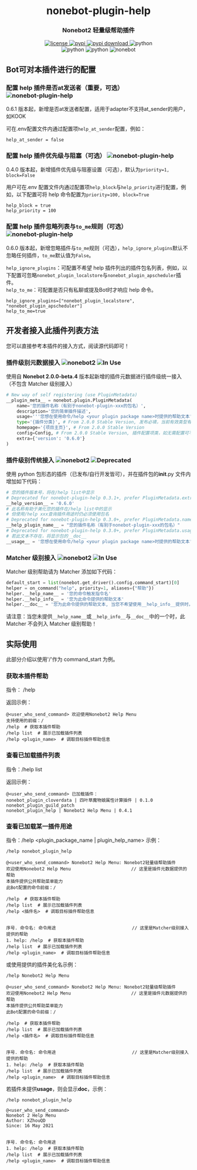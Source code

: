 <div align="center">

# nonebot-plugin-help

### Nonebot2 轻量级帮助插件

<a href="https://raw.githubusercontent.com/xzhouqd/nonebot-plugin-help/main/LICENSE">
    <img src="https://img.shields.io/github/license/xzhouqd/nonebot-plugin-help?style=for-the-badge" alt="license">
</a>
<a href="https://pypi.python.org/pypi/nonebot-plugin-help">
    <img src="https://img.shields.io/pypi/v/nonebot-plugin-help?color=green&style=for-the-badge" alt="pypi">
</a>
<a href="https://pypi.python.org/pypi/nonebot-plugin-help">
    <img src="https://img.shields.io/pypi/dm/nonebot-plugin-help?style=for-the-badge" alt="pypi download">
</a>
<img src="https://img.shields.io/badge/require_python-3.8+-blue?style=for-the-badge" alt="python">
<br />
<img src="https://img.shields.io/badge/tested_python-3.10.6-blue?style=for-the-badge" alt="python">
<img src="https://img.shields.io/badge/tested_env-go_cqhttp_1.0.0-blue?style=for-the-badge" alt="python">
<img src="https://img.shields.io/badge/tested_Nonebot-2.0.0_rc4-red?style=for-the-badge" alt="nonebot">
</div>

## Bot可对本插件进行的配置

### 配置 help 插件是否at发送者（重要，可选） ![nonebot-plugin-help](https://img.shields.io/static/v1?label=nonebot-plugin-help&message=0.6.1&color=red)

0.6.1 版本起，新增是否at发送者配置，适用于adapter不支持at_sender的用户，如KOOK

可在.env配置文件内通过配置项`help_at_sender`配置，例如：
```
help_at_sender = false
```

### 配置 help 插件优先级与阻塞（可选） ![nonebot-plugin-help](https://img.shields.io/static/v1?label=nonebot-plugin-help&message=0.4.0&color=red)

0.4.0 版本起，新增插件优先级与阻塞设置（可选），默认为`priority=1, block=False`

用户可在.env 配置文件内通过配置项`help_block`与`help_priority`进行配置，例如，以下配置可将 help 命令配置为`priority=100, block=True`

```
help_block = true
help_priority = 100
```

### 配置 help 插件忽略列表与`to_me`规则（可选） ![nonebot-plugin-help](https://img.shields.io/static/v1?label=nonebot-plugin-help&message=0.6.0&color=red)

0.6.0 版本起，新增忽略插件与`to_me`规则（可选），`help_ignore_plugins`默认不忽略任何插件，`to_me`默认值为`False`。  

`help_ignore_plugins`：可配置不希望 help 插件列出的插件包名列表，例如，以下配置可忽略`nonebot_plugin_localstore`与`nonebot_plugin_apscheduler`插件。  
`help_to_me`：可配置是否只有私聊或提及Bot时才响应 help 命令。

```
help_ignore_plugins=["nonebot_plugin_localstore", "nonebot_plugin_apscheduler"]
help_to_me=true
```

## 开发者接入此插件列表方法

您可以直接参考本插件的接入方式，阅读源代码即可！

### 插件级别元数据接入 ![nonebot2](https://img.shields.io/static/v1?label=Nonebot&message=2.0.0%2Dbeta.4&color=red) ![In Use](https://img.shields.io/static/v1?label=Status&message=In%2DUse%26Preferred&color=green)

使用自 **Nonebot 2.0.0-beta.4** 版本起新增的插件元数据进行插件级统一接入（不包含 Matcher 级别接入）

```python
# New way of self registering (use PluginMetadata)
__plugin_meta__ = nonebot.plugin.PluginMetadata(
    name='您的插件名称（有别于nonebot-plugin-xxx的包名）',
    description='您的简单插件描述',
    usage='''您想在使用命令/help <your plugin package name>时提供的帮助文本''',
    type='{插件分类}', # From 2.0.0 Stable Version, 发布必填，当前有效类型有：`library`（为其他插件编写提供功能），`application`（向机器人用户提供功能）。
    homepage='{项目主页}', # From 2.0.0 Stable Version
    config=Config, # From 2.0.0 Stable Version, 插件配置项类，如无需配置可不填写。
    extra={'version': '0.6.0'}
)
```

### 插件级别传统接入 ![nonebot2](https://img.shields.io/static/v1?label=Nonebot&message=2.0.0%2Dbeta.1&color=red) ![Deprecated](https://img.shields.io/static/v1?label=Status&message=deprecated)

使用 python 包形态的插件（已发布/自行开发皆可），并在插件包的**init**.py 文件内增加如下代码：

```python
# 您的插件版本号，将在/help list中显示
# Deprecated for nonebot-plugin-help 0.3.1+, prefer PluginMetadata.extra['version']
__help_version__ = '0.6.0'
# 此名称有助于美化您的插件在/help list中的显示
# 但使用/help xxx查询插件用途时仍必须使用包名
# Deprecated for nonebot-plugin-help 0.3.0+, prefer PluginMetadata.name
__help_plugin_name__ = "您的插件名称（有别于nonebot-plugin-xxx的包名）"
# Deprecated for nonebot-plugin-help 0.3.0+, prefer PluginMetadata.usage
# 若此文本不存在，将显示包的__doc__
__usage__ = '您想在使用命令/help <your plugin package name>时提供的帮助文本'
```

### Matcher 级别接入 ![nonebot2](https://img.shields.io/static/v1?label=Nonebot&message=2.0.0%2Dbeta.1&color=red) ![In Use](https://img.shields.io/static/v1?label=Status&message=In%2DUse&color=green)

Matcher 级别帮助请为 Matcher 添加如下代码：

```python
default_start = list(nonebot.get_driver().config.command_start)[0]
helper = on_command("help", priority=1, aliases={"帮助"})
helper.__help_name__ = '您的命令触发指令名'
helper.__help_info__ = '您为此命令提供的帮助文本'
helper.__doc__ = '您为此命令提供的帮助文本, 当您不希望使用__help_info__提供时，可以使用__doc__提供'
```

请注意：当您未提供`__help_name__`或`__help_info__`与`__doc__`中的一个时，此 Matcher 不会列入 Matcher 级别帮助！

## 实际使用

此部分介绍以使用'/'作为 command_start 为例。

### 获取本插件帮助

指令： /help

返回示例：

```
@<user_who_send_command> 欢迎使用Nonebot2 Help Menu
支持使用的前缀：/
/help  # 获取本插件帮助
/help list  # 展示已加载插件列表
/help <plugin_name>  # 调取目标插件帮助信息
```

### 查看已加载插件列表

指令：/help list

返回示例：

```
@<user_who_send_command> 已加载插件：
nonebot_plugin_cloverdata | 四叶草魔物娘属性计算插件 | 0.1.0
nonebot_plugin_guild_patch
nonebot_plugin_help | Nonebot2 Help Menu | 0.4.1
```

### 查看已加载某一插件用途

指令：/help <plugin_package_name | plugin_help_name>
示例：

```
/help nonebot_plugin_help

@<user_who_send_command> Nonebot2 Help Menu: Nonebot2轻量级帮助插件
欢迎使用Nonebot2 Help Menu                       // 这里是插件元数据提供的帮助
本插件提供公共帮助菜单能力
此Bot配置的命令前缀：/

/help  # 获取本插件帮助
/help list  # 展示已加载插件列表
/help <插件名>  # 调取目标插件帮助信息


序号. 命令名: 命令用途                             // 这里是Matcher级别接入提供的帮助
1. help: /help  # 获取本插件帮助
/help list  # 展示已加载插件列表
/help <plugin_name>  # 调取目标插件帮助信息
```

或使用提供的插件美化名示例：

```
/help Nonebot2 Help Menu

@<user_who_send_command> Nonebot2 Help Menu: Nonebot2轻量级帮助插件
欢迎使用Nonebot2 Help Menu                       // 这里是插件元数据提供的帮助
本插件提供公共帮助菜单能力
此Bot配置的命令前缀：/

/help  # 获取本插件帮助
/help list  # 展示已加载插件列表
/help <插件名>  # 调取目标插件帮助信息


序号. 命令名: 命令用途                             // 这里是Matcher级别接入提供的帮助
1. help: /help  # 获取本插件帮助
/help list  # 展示已加载插件列表
/help <plugin_name>  # 调取目标插件帮助信息
```

若插件未提供**usage**，则会显示**doc**，示例：

```
/help nonebot_plugin_help

@<user_who_send_command>
Nonebot 2 Help Menu
Author: XZhouQD
Since: 16 May 2021


序号. 命令名: 命令用途
1. help: /help  # 获取本插件帮助
/help list  # 展示已加载插件列表
/help <plugin_name>  # 调取目标插件帮助信息
```
